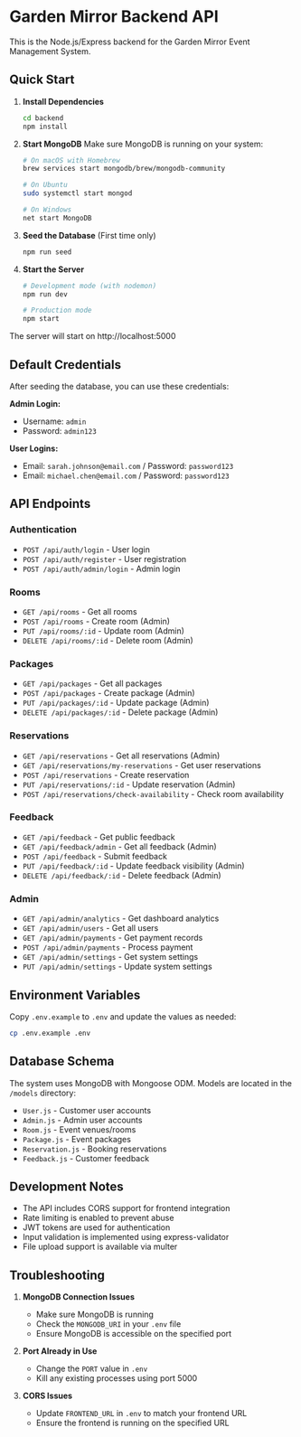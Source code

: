 # Garden Mirror Backend API

This is the Node.js/Express backend for the Garden Mirror Event Management System.

## Quick Start

1. **Install Dependencies**
   ```bash
   cd backend
   npm install
   ```

2. **Start MongoDB**
   Make sure MongoDB is running on your system:
   ```bash
   # On macOS with Homebrew
   brew services start mongodb/brew/mongodb-community

   # On Ubuntu
   sudo systemctl start mongod

   # On Windows
   net start MongoDB
   ```

3. **Seed the Database** (First time only)
   ```bash
   npm run seed
   ```

4. **Start the Server**
   ```bash
   # Development mode (with nodemon)
   npm run dev

   # Production mode
   npm start
   ```

The server will start on http://localhost:5000

## Default Credentials

After seeding the database, you can use these credentials:

**Admin Login:**
- Username: `admin`
- Password: `admin123`

**User Logins:**
- Email: `sarah.johnson@email.com` / Password: `password123`
- Email: `michael.chen@email.com` / Password: `password123`

## API Endpoints

### Authentication
- `POST /api/auth/login` - User login
- `POST /api/auth/register` - User registration
- `POST /api/auth/admin/login` - Admin login

### Rooms
- `GET /api/rooms` - Get all rooms
- `POST /api/rooms` - Create room (Admin)
- `PUT /api/rooms/:id` - Update room (Admin)
- `DELETE /api/rooms/:id` - Delete room (Admin)

### Packages
- `GET /api/packages` - Get all packages
- `POST /api/packages` - Create package (Admin)
- `PUT /api/packages/:id` - Update package (Admin)
- `DELETE /api/packages/:id` - Delete package (Admin)

### Reservations
- `GET /api/reservations` - Get all reservations (Admin)
- `GET /api/reservations/my-reservations` - Get user reservations
- `POST /api/reservations` - Create reservation
- `PUT /api/reservations/:id` - Update reservation (Admin)
- `POST /api/reservations/check-availability` - Check room availability

### Feedback
- `GET /api/feedback` - Get public feedback
- `GET /api/feedback/admin` - Get all feedback (Admin)
- `POST /api/feedback` - Submit feedback
- `PUT /api/feedback/:id` - Update feedback visibility (Admin)
- `DELETE /api/feedback/:id` - Delete feedback (Admin)

### Admin
- `GET /api/admin/analytics` - Get dashboard analytics
- `GET /api/admin/users` - Get all users
- `GET /api/admin/payments` - Get payment records
- `POST /api/admin/payments` - Process payment
- `GET /api/admin/settings` - Get system settings
- `PUT /api/admin/settings` - Update system settings

## Environment Variables

Copy `.env.example` to `.env` and update the values as needed:

```bash
cp .env.example .env
```

## Database Schema

The system uses MongoDB with Mongoose ODM. Models are located in the `/models` directory:

- `User.js` - Customer user accounts
- `Admin.js` - Admin user accounts
- `Room.js` - Event venues/rooms
- `Package.js` - Event packages
- `Reservation.js` - Booking reservations
- `Feedback.js` - Customer feedback

## Development Notes

- The API includes CORS support for frontend integration
- Rate limiting is enabled to prevent abuse
- JWT tokens are used for authentication
- Input validation is implemented using express-validator
- File upload support is available via multer

## Troubleshooting

1. **MongoDB Connection Issues**
   - Make sure MongoDB is running
   - Check the `MONGODB_URI` in your `.env` file
   - Ensure MongoDB is accessible on the specified port

2. **Port Already in Use**
   - Change the `PORT` value in `.env`
   - Kill any existing processes using port 5000

3. **CORS Issues**
   - Update `FRONTEND_URL` in `.env` to match your frontend URL
   - Ensure the frontend is running on the specified URL